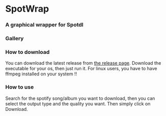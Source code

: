 # SpotWrap
### A graphical wrapper for Spotdl
### Gallery

### How to download
You can download the latest release from [the release page](https://github.com/Didiloy/spotwrap/releases).
Download the executable for your os, then just run it.
For linux users, you have to have ffmpeg installed on your system !!

### How to use
Search for the spotify song/album you want to download,
then you can select the output type and the quality you want. Then simply click on Download.
